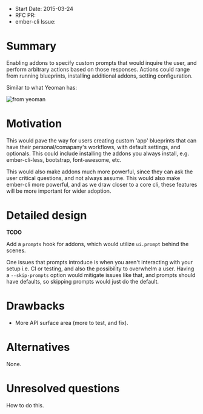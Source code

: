 - Start Date: 2015-03-24
- RFC PR: 
- ember-cli Issue: 

# Summary

Enabling addons to specify custom prompts that would inquire the user, and perform arbitrary actions based on those responses. Actions could range from running blueprints, installing additional addons, setting configuration.

Similar to what Yeoman has:

![from yeoman](http://yeoman.io/assets/img/codelab/image_8.5a17.png)

# Motivation

This would pave the way for users creating custom 'app' blueprints that can have their personal/comapany's workflows, with default settings, and optionals. This could include installing the addons you always install, e.g. ember-cli-less, bootstrap, font-awesome, etc.

This would also make addons much more powerful, since they can ask the user critical questions, and not always assume. This would also make ember-cli more powerful, and as we draw closer to a core cli, these features will be more important for wider adoption.

# Detailed design

**TODO**

Add a `prompts` hook for addons, which would utilize `ui.prompt` behind the scenes.

One issues that prompts introduce is when you aren't interacting with your setup i.e. CI or testing, and also the possibility to overwhelm a user. Having a `--skip-prompts` option would mitigate issues like that, and prompts should have defaults, so skipping prompts would just do the default.

# Drawbacks

* More API surface area (more to test, and fix).


# Alternatives

None.

# Unresolved questions

How to do this.
